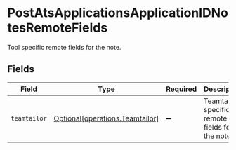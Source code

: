# PostAtsApplicationsApplicationIDNotesRemoteFields

Tool specific remote fields for the note.


## Fields

| Field                                                                    | Type                                                                     | Required                                                                 | Description                                                              |
| ------------------------------------------------------------------------ | ------------------------------------------------------------------------ | ------------------------------------------------------------------------ | ------------------------------------------------------------------------ |
| `teamtailor`                                                             | [Optional[operations.Teamtailor]](../../models/operations/teamtailor.md) | :heavy_minus_sign:                                                       | Teamtailor specific remote fields for the note.                          |